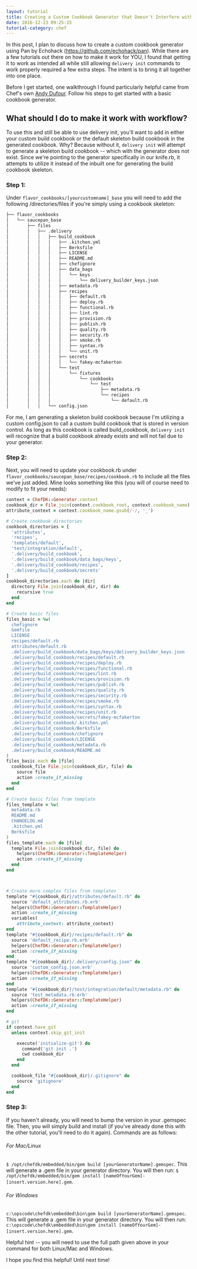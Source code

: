 ```yaml
---
layout: tutorial
title: Creating a Custom Cookbook Generator that Doesn't Interfere with Workflow
date: 2016-12-23 09:25:15
tutorial-category: chef
---
```

In this post, I plan to discuss how to create a custom cookbook generator using Pan by Echohack (<https://github.com/echohack/pan>). While there are a few tutorials out there on how to make it work for YOU, I found that getting it to work as intended all while still allowing `delivery init` commands to work properly required a few extra steps. The intent is to bring it all together into one place.

Before I get started, one walkthrough I found particularly helpful came from Chef's own <a href="https://gist.github.com/andy-dufour/3eb74ccdcd29e4c4afd1">Andy Dufour</a>. Follow his steps to get started with a basic cookbook generator.

## What should I do to make it work with workflow?
To use this and still be able to use delivery init, you'll want to add in either your custom build cookbook or the default skeleton build cookbook in the generated cookbook. Why? Because without it, `delivery init` will attempt to generate a skeleton build cookbook -- which with the generator does not exist. Since we're pointing to the generator specifically in our knife.rb, it attempts to utilize it instead of the inbuilt one for generating the build cookbook skeleton.

### Step 1:
Under `flavor_cookbooks/[yourcustomname]_base` you will need to add the following /directories/files if you're simply using a cookbook skeleton:
``` bash
├── flavor_cookbooks
│   └── saucepan_base
│       ├── files
│       │   ├── .delivery
│       │   │   ├── build_cookbook
│       │   │   │   ├── .kitchen.yml
│       │   │   │   ├── Berksfile
│       │   │   │   ├── LICENSE
│       │   │   │   ├── README.md
│       │   │   │   ├── chefignore
│       │   │   │   ├── data_bags
│       │   │   │   │   └── keys
│       │   │   │   │       └── delivery_builder_keys.json
│       │   │   │   ├── metadata.rb
│       │   │   │   ├── recipes
│       │   │   │   │   ├── default.rb
│       │   │   │   │   ├── deploy.rb
│       │   │   │   │   ├── functional.rb
│       │   │   │   │   ├── lint.rb
│       │   │   │   │   ├── provision.rb
│       │   │   │   │   ├── publish.rb
│       │   │   │   │   ├── quality.rb
│       │   │   │   │   ├── security.rb
│       │   │   │   │   ├── smoke.rb
│       │   │   │   │   ├── syntax.rb
│       │   │   │   │   └── unit.rb
│       │   │   │   ├── secrets
│       │   │   │   │   └── fakey-mcfakerton
│       │   │   │   └── test
│       │   │   │       └── fixtures
│       │   │   │           └── cookbooks
│       │   │   │               └── test
│       │   │   │                   ├── metadata.rb
│       │   │   │                   └── recipes
│       │   │   │                       └── default.rb
│       │   │   └── config.json
```

For me, I am generating a skeleton build cookbook because I'm utilizing a custom config.json to call a custom build cookbook that is stored in version control. As long as this cookbook is called build_cookbook, `delivery init` will recognize that a build cookbook already exists and will not fail due to your generator.

### Step 2:
Next, you will need to update your cookbook.rb under `flavor_cookbooks/saucepan_base/recipes/cookbook.rb` to include all the files we've just added. Mine looks something like this (you will of course need to modify to fit your needs):
``` ruby
context = ChefDK::Generator.context
cookbook_dir = File.join(context.cookbook_root, context.cookbook_name)
attribute_context = context.cookbook_name.gsub(/-/, '_')

# Create cookbook directories
cookbook_directories = [
  'attributes',
  'recipes',
  'templates/default',
  'test/integration/default',
  '.delivery/build_cookbook',
  '.delivery/build_cookbook/data_bags/keys',
  '.delivery/build_cookbook/recipes',
  '.delivery/build_cookbook/secrets'
]
cookbook_directories.each do |dir|
  directory File.join(cookbook_dir, dir) do
    recursive true
  end
end

# Create basic files
files_basic = %w(
  chefignore
  Gemfile
  LICENSE
  recipes/default.rb
  attributes/default.rb
  .delivery/build_cookbook/data_bags/keys/delivery_builder_keys.json
  .delivery/build_cookbook/recipes/default.rb
  .delivery/build_cookbook/recipes/deploy.rb
  .delivery/build_cookbook/recipes/functional.rb
  .delivery/build_cookbook/recipes/lint.rb
  .delivery/build_cookbook/recipes/provision.rb
  .delivery/build_cookbook/recipes/publish.rb
  .delivery/build_cookbook/recipes/quality.rb
  .delivery/build_cookbook/recipes/security.rb
  .delivery/build_cookbook/recipes/smoke.rb
  .delivery/build_cookbook/recipes/syntax.rb
  .delivery/build_cookbook/recipes/unit.rb
  .delivery/build_cookbook/secrets/fakey-mcfakerton
  .delivery/build_cookbook/.kitchen.yml
  .delivery/build_cookbook/Berksfile
  .delivery/build_cookbook/chefignore
  .delivery/build_cookbook/LICENSE
  .delivery/build_cookbook/metadata.rb
  .delivery/build_cookbook/README.md
)
files_basic.each do |file|
  cookbook_file File.join(cookbook_dir, file) do
    source file
    action :create_if_missing
  end
end

# Create basic files from template
files_template = %w(
  metadata.rb
  README.md
  CHANGELOG.md
  .kitchen.yml
  Berksfile
)
files_template.each do |file|
  template File.join(cookbook_dir, file) do
    helpers(ChefDK::Generator::TemplateHelper)
    action :create_if_missing
  end
end



# Create more complex files from templates
template "#{cookbook_dir}/attributes/default.rb" do
  source 'default_attributes.rb.erb'
  helpers(ChefDK::Generator::TemplateHelper)
  action :create_if_missing
  variables(
    attribute_context: attribute_context)
end
template "#{cookbook_dir}/recipes/default.rb" do
  source 'default_recipe.rb.erb'
  helpers(ChefDK::Generator::TemplateHelper)
  action :create_if_missing
end
template "#{cookbook_dir}/.delivery/config.json" do
  source 'custom_config.json.erb'
  helpers(ChefDK::Generator::TemplateHelper)
  action :create_if_missing
end
template "#{cookbook_dir}/test/integration/default/metadata.rb" do
  source 'test_metadata.rb.erb'
  helpers(ChefDK::Generator::TemplateHelper)
  action :create_if_missing
end

# git
if context.have_git
  unless context.skip_git_init

    execute('initialize-git') do
      command('git init .')
      cwd cookbook_dir
    end
  end

  cookbook_file "#{cookbook_dir}/.gitignore" do
    source 'gitignore'
  end
end
```
### Step 3:
If you haven't already, you will need to bump the version in your .gemspec file. Then, you will simply build and install (if you've already done this with the other tutorial, you'll need to do it again). Commands are as follows:

###### For Mac/Linux
`$ /opt/chefdk/embedded/bin/gem build [yourGeneratorName].gemspec`. This will generate a .gem file in your generator directory. You will then run:
`$ /opt/chefdk/embedded/bin/gem install [nameOfYourGem]-[insert.version.here].gem`.

###### For Windows
`c:\opscode\chefdk\embedded\bin\gem build [yourGeneratorName].gemspec`. This will generate a .gem file in your generator directory. You will then run:
`c:\opscode\chefdk\embedded\bin\gem install [nameOfYourGem]-[insert.version.here].gem`.


Helpful hint -- you will need to use the full path given above in your command for both Linux/Mac and Windows.


I hope you find this helpful! Until next time!
